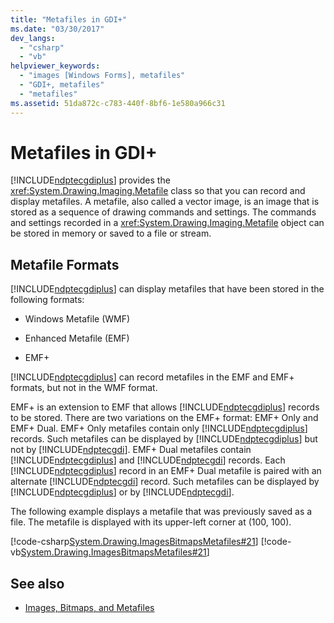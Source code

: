 ```yaml
---
title: "Metafiles in GDI+"
ms.date: "03/30/2017"
dev_langs: 
  - "csharp"
  - "vb"
helpviewer_keywords: 
  - "images [Windows Forms], metafiles"
  - "GDI+, metafiles"
  - "metafiles"
ms.assetid: 51da872c-c783-440f-8bf6-1e580a966c31
---
```

# Metafiles in GDI+
[!INCLUDE[ndptecgdiplus](../../../../includes/ndptecgdiplus-md.md)] provides the <xref:System.Drawing.Imaging.Metafile> class so that you can record and display metafiles. A metafile, also called a vector image, is an image that is stored as a sequence of drawing commands and settings. The commands and settings recorded in a <xref:System.Drawing.Imaging.Metafile> object can be stored in memory or saved to a file or stream.  
  
## Metafile Formats  
 [!INCLUDE[ndptecgdiplus](../../../../includes/ndptecgdiplus-md.md)] can display metafiles that have been stored in the following formats:  
  
-   Windows Metafile (WMF)  
  
-   Enhanced Metafile (EMF)  
  
-   EMF+  
  
 [!INCLUDE[ndptecgdiplus](../../../../includes/ndptecgdiplus-md.md)] can record metafiles in the EMF and EMF+ formats, but not in the WMF format.  
  
 EMF+ is an extension to EMF that allows [!INCLUDE[ndptecgdiplus](../../../../includes/ndptecgdiplus-md.md)] records to be stored. There are two variations on the EMF+ format: EMF+ Only and EMF+ Dual. EMF+ Only metafiles contain only [!INCLUDE[ndptecgdiplus](../../../../includes/ndptecgdiplus-md.md)] records. Such metafiles can be displayed by [!INCLUDE[ndptecgdiplus](../../../../includes/ndptecgdiplus-md.md)] but not by [!INCLUDE[ndptecgdi](../../../../includes/ndptecgdi-md.md)]. EMF+ Dual metafiles contain [!INCLUDE[ndptecgdiplus](../../../../includes/ndptecgdiplus-md.md)] and [!INCLUDE[ndptecgdi](../../../../includes/ndptecgdi-md.md)] records. Each [!INCLUDE[ndptecgdiplus](../../../../includes/ndptecgdiplus-md.md)] record in an EMF+ Dual metafile is paired with an alternate [!INCLUDE[ndptecgdi](../../../../includes/ndptecgdi-md.md)] record. Such metafiles can be displayed by [!INCLUDE[ndptecgdiplus](../../../../includes/ndptecgdiplus-md.md)] or by [!INCLUDE[ndptecgdi](../../../../includes/ndptecgdi-md.md)].  
  
 The following example displays a metafile that was previously saved as a file. The metafile is displayed with its upper-left corner at (100, 100).  
  
 [!code-csharp[System.Drawing.ImagesBitmapsMetafiles#21](../../../../samples/snippets/csharp/VS_Snippets_Winforms/System.Drawing.ImagesBitmapsMetafiles/CS/Class1.cs#21)]
 [!code-vb[System.Drawing.ImagesBitmapsMetafiles#21](../../../../samples/snippets/visualbasic/VS_Snippets_Winforms/System.Drawing.ImagesBitmapsMetafiles/VB/Class1.vb#21)]  
  
## See also
- [Images, Bitmaps, and Metafiles](../../../../docs/framework/winforms/advanced/images-bitmaps-and-metafiles.md)
